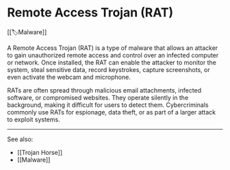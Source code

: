 
# Remote Access Trojan (RAT)

[[🏷️Malware]] 

A Remote Access Trojan (RAT) is a type of malware that allows an attacker to gain unauthorized remote access and control over an infected computer or network. Once installed, the RAT can enable the attacker to monitor the system, steal sensitive data, record keystrokes, capture screenshots, or even activate the webcam and microphone.

RATs are often spread through malicious email attachments, infected software, or compromised websites. They operate silently in the background, making it difficult for users to detect them. Cybercriminals commonly use RATs for espionage, data theft, or as part of a larger attack to exploit systems.

---

See also:

- [[Trojan Horse]]
- [[Malware]]
